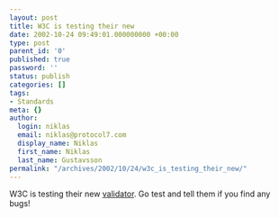 ```yaml
---
layout: post
title: W3C is testing their new
date: 2002-10-24 09:49:01.000000000 +00:00
type: post
parent_id: '0'
published: true
password: ''
status: publish
categories: []
tags:
- Standards
meta: {}
author:
  login: niklas
  email: niklas@protocol7.com
  display_name: Niklas
  first_name: Niklas
  last_name: Gustavsson
permalink: "/archives/2002/10/24/w3c_is_testing_their_new/"
---
```

W3C is testing their new [validator](http://validator.w3.org:8001). Go test and tell them if you find any bugs!

